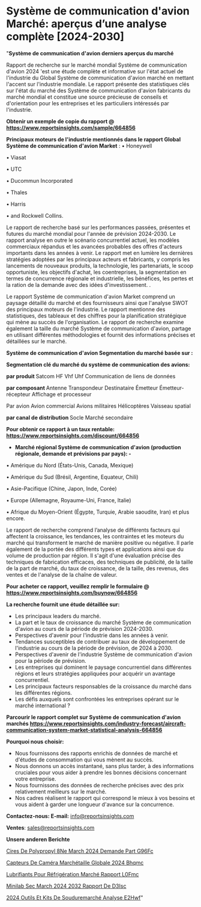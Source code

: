 # Système de communication d'avion Marché: aperçus d’une analyse complète [2024-2030]

"<strong>Système de communication d'avion derniers aperçus du marché</strong>

Rapport de recherche sur le marché mondial Système de communication d'avion 2024 'est une étude complète et informative sur l'état actuel de l'industrie du Global Système de communication d'avion marché en mettant l'accent sur l'industrie mondiale. Le rapport présente des statistiques clés sur l'état du marché des Système de communication d'avion fabricants du marché mondial et constitue une source précieuse de conseils et d'orientation pour les entreprises et les particuliers intéressés par l'industrie.

<strong>Obtenir un exemple de copie du rapport @ <a href=https://www.reportsinsights.com/sample/664856>https://www.reportsinsights.com/sample/664856</a></strong>

<strong>Principaux moteurs de l'industrie mentionnés dans le rapport Global Système de communication d'avion Market</strong> :
• Honeywell

• Viasat

• UTC

• Ducommun Incorporated

• Thales

• Harris

• and Rockwell Collins.

Le rapport de recherche basé sur les performances passées, présentes et futures du marché mondial pour l'année de prévision 2024-2030. Le rapport analyse en outre le scénario concurrentiel actuel, les modèles commerciaux répandus et les avancées probables des offres d'acteurs importants dans les années à venir. Le rapport met en lumière les dernières stratégies adoptées par les principaux acteurs et fabricants, y compris les lancements de nouveaux produits, la technologie, les partenariats, le scoop opportuniste, les objectifs d'achat, les coentreprises, la segmentation en termes de concurrence régionale et industrielle, les bénéfices, les pertes et la ration de la demande avec des idées d'investissement. .

Le rapport Système de communication d'avion Market comprend un paysage détaillé du marché et des fournisseurs ainsi que l'analyse SWOT des principaux moteurs de l'industrie. Le rapport mentionne des statistiques, des tableaux et des chiffres pour la planification stratégique qui mène au succès de l'organisation. Le rapport de recherche examine également la taille du marché Système de communication d'avion, partage en utilisant différentes méthodologies et fournit des informations précises et détaillées sur le marché.

<strong>Système de communication d'avion Segmentation du marché basée sur :</strong>

<strong> Segmentation clé du marché du système de communication des avions: </strong>

<strong> par produit </strong>
Satcom
HF
Vhf
Uhf
Communication de liens de données

<strong> par composant </strong>
Antenne
Transpondeur
Destinataire
Émetteur
Émetteur-récepteur
Affichage et processeur

Par avion
Avion commercial
Avions militaires
Hélicoptères
Vaisseau spatial

<strong> par canal de distribution </strong>
Socle
Marché secondaire

<strong>Pour obtenir ce rapport à un taux rentable: <a href=https://www.reportsinsights.com/discount/664856>https://www.reportsinsights.com/discount/664856</a></strong>
<ul>
  <li><strong>Marché régional Système de communication d'avion (production régionale, demande et prévisions par pays): -</strong></li>
</ul>
• Amérique du Nord (États-Unis, Canada, Mexique)

• Amérique du Sud (Brésil, Argentine, Equateur, Chili)

• Asie-Pacifique (Chine, Japon, Inde, Corée)

• Europe (Allemagne, Royaume-Uni, France, Italie)

• Afrique du Moyen-Orient (Égypte, Turquie, Arabie saoudite, Iran) et plus encore.

Le rapport de recherche comprend l’analyse de différents facteurs qui affectent la croissance, les tendances, les contraintes et les moteurs du marché qui transforment le marché de manière positive ou négative. Il parle également de la portée des différents types et applications ainsi que du volume de production par région. Il s'agit d'une évaluation précise des techniques de fabrication efficaces, des techniques de publicité, de la taille de la part de marché, du taux de croissance, de la taille, des revenus, des ventes et de l'analyse de la chaîne de valeur.

<strong>Pour acheter ce rapport, veuillez remplir le formulaire @   <a href=https://www.reportsinsights.com/buynow/664856>https://www.reportsinsights.com/buynow/664856</a></strong>

<strong>La recherche fournit une étude détaillée sur:</strong>
<ul>
  <li>Les principaux leaders du marché.</li>
  <li>La part et le taux de croissance du marché Système de communication d'avion au cours de la période de prévision 2024-2030.</li>
  <li>Perspectives d'avenir pour l'industrie dans les années à venir.</li>
  <li>Tendances susceptibles de contribuer au taux de développement de l'industrie au cours de la période de prévision, de 2024 à 2030.</li>
  <li>Perspectives d'avenir de l'industrie Système de communication d'avion pour la période de prévision.</li>
  <li>Les entreprises qui dominent le paysage concurrentiel dans différentes régions et leurs stratégies appliquées pour acquérir un avantage concurrentiel.</li>
  <li>Les principaux facteurs responsables de la croissance du marché dans les différentes régions.</li>
  <li>Les défis auxquels sont confrontées les entreprises opérant sur le marché international ?</li>
</ul>

<strong>Parcourir le rapport complet sur Système de communication d'avion marchés <a href=https://www.reportsinsights.com/industry-forecast/aircraft-communication-system-market-statistical-analysis-664856>https://www.reportsinsights.com/industry-forecast/aircraft-communication-system-market-statistical-analysis-664856</a></strong>

<strong>Pourquoi nous choisir:</strong>
<ul>
  <li>Nous fournissons des rapports enrichis de données de marché et d'études de consommation qui vous mènent au succès.</li>
  <li>Nous donnons un accès instantané, sans plus tarder, à des informations cruciales pour vous aider à prendre les bonnes décisions concernant votre entreprise.</li>
  <li>Nous fournissons des données de recherche précises avec des prix relativement meilleurs sur le marché.</li>
  <li>Nos cadres réalisent le rapport qui correspond le mieux à vos besoins et vous aident à garder une longueur d'avance sur la concurrence.</li>
</ul>
<strong>Contactez-nous:
</strong><strong>E-mail:</strong> <a href=mailto:info@reportsinsights.com>info@reportsinsights.com</a>

<strong>Ventes</strong>: <a href=mailto:sales@reportsinsights.com>sales@reportsinsights.com</a>

<strong>Unsere anderen Berichte</strong>

<a href=https://www.linkedin.com/pulse/cires-de-polypropyl%C3%A8ne-march%C3%A9-2024-demande-part-g96fc/>Cires De Polypropyl 8Ne March 2024 Demande Part G96Fc</a>

<a href=https://www.linkedin.com/pulse/capteurs-de-caméra-marchétaille-globale-2024-bhqmc/>Capteurs De Caméra Marchétaille Globale 2024 Bhqmc</a>

<a href=https://www.linkedin.com/pulse/lubrifiants-pour-réfrigération-marché-rapport-l0fmc/>Lubrifiants Pour Réfrigération Marché Rapport L0Fmc</a>

<a href=https://www.linkedin.com/pulse/minilab-sec-march%C3%A9-2024-2032-rapport-de-d3isc/>Minilab Sec March 2024 2032 Rapport De D3Isc</a>

<a href=https://www.linkedin.com/pulse/2024-outils-et-kits-de-souduremarché-analyse-e2hwf/>2024 Outils Et Kits De Souduremarché Analyse E2Hwf</a>"
